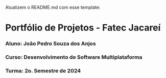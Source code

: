 Atualizem o README.md com esse template:
# Portfólio de Projetos - Fatec Jacareí
### Aluno: João Pedro Souza dos Anjos
### Curso: Desenvolvimento de Software Multiplataforma
### Turma: 2o. Semestre de 2024
 
